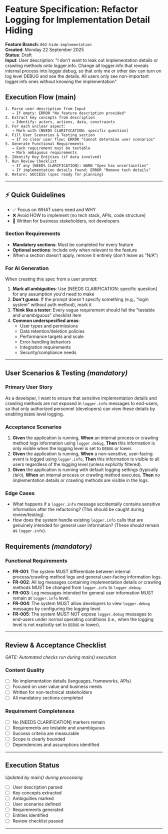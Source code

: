 # Feature Specification: Refactor Logging for Implementation Detail Hiding

**Feature Branch**: `002-hide-implementation`  
**Created**: Monday 22 September 2025  
**Status**: Draft  
**Input**: User description: "I don't want to leak out implementation details or crawling methods onto logger.info. Change all logger.info that reveals internal process into logger.debug, so that only me or other dev can turn on log level DEBUG and see the details. All users only see non-important logger.info ones without knowing the implementation"

## Execution Flow (main)
```
1. Parse user description from Input
   → If empty: ERROR "No feature description provided"
2. Extract key concepts from description
   → Identify: actors, actions, data, constraints
3. For each unclear aspect:
   → Mark with [NEEDS CLARIFICATION: specific question]
4. Fill User Scenarios & Testing section
   → If no clear user flow: ERROR "Cannot determine user scenarios"
5. Generate Functional Requirements
   → Each requirement must be testable
   → Mark ambiguous requirements
6. Identify Key Entities (if data involved)
7. Run Review Checklist
   → If any [NEEDS CLARIFICATION]: WARN "Spec has uncertainties"
   → If implementation details found: ERROR "Remove tech details"
8. Return: SUCCESS (spec ready for planning)
```

---

## ⚡ Quick Guidelines
- ✅ Focus on WHAT users need and WHY
- ❌ Avoid HOW to implement (no tech stack, APIs, code structure)
- 👥 Written for business stakeholders, not developers

### Section Requirements
- **Mandatory sections**: Must be completed for every feature
- **Optional sections**: Include only when relevant to the feature
- When a section doesn't apply, remove it entirely (don't leave as "N/A")

### For AI Generation
When creating this spec from a user prompt:
1. **Mark all ambiguities**: Use [NEEDS CLARIFICATION: specific question] for any assumption you'd need to make
2. **Don't guess**: If the prompt doesn't specify something (e.g., "login system" without auth method), mark it
3. **Think like a tester**: Every vague requirement should fail the "testable and unambiguous" checklist item
4. **Common underspecified areas**:
   - User types and permissions
   - Data retention/deletion policies  
   - Performance targets and scale
   - Error handling behaviors
   - Integration requirements
   - Security/compliance needs

---

## User Scenarios & Testing *(mandatory)*

### Primary User Story
As a developer, I want to ensure that sensitive implementation details and crawling methods are not exposed in `logger.info` messages to end-users, so that only authorized personnel (developers) can view these details by enabling `DEBUG` level logging.

### Acceptance Scenarios
1. **Given** the application is running, **When** an internal process or crawling method logs information using `logger.debug`, **Then** this information is only visible when the logging level is set to `DEBUG` or lower.
2. **Given** the application is running, **When** a non-sensitive, user-facing event is logged using `logger.info`, **Then** this information is visible to all users regardless of the logging level (unless explicitly filtered).
3. **Given** the application is running with default logging settings (typically `INFO`), **When** an internal process or crawling method executes, **Then** no implementation details or crawling methods are visible in the logs.

### Edge Cases
- What happens if a `logger.info` message accidentally contains sensitive information after the refactoring? (This should be caught during review/testing).
- How does the system handle existing `logger.info` calls that are genuinely intended for general user information? (These should remain as `logger.info`).

## Requirements *(mandatory)*

### Functional Requirements
- **FR-001**: The system MUST differentiate between internal process/crawling method logs and general user-facing information logs.
- **FR-002**: All log messages containing implementation details or crawling methods MUST be changed from `logger.info` to `logger.debug`.
- **FR-003**: Log messages intended for general user information MUST remain at `logger.info` level.
- **FR-004**: The system MUST allow developers to view `logger.debug` messages by configuring the logging level.
- **FR-005**: The system MUST NOT expose `logger.debug` messages to end-users under normal operating conditions (i.e., when the logging level is not explicitly set to `DEBUG` or lower).

---

## Review & Acceptance Checklist
*GATE: Automated checks run during main() execution*

### Content Quality
- [ ] No implementation details (languages, frameworks, APIs)
- [ ] Focused on user value and business needs
- [ ] Written for non-technical stakeholders
- [ ] All mandatory sections completed

### Requirement Completeness
- [ ] No [NEEDS CLARIFICATION] markers remain
- [ ] Requirements are testable and unambiguous  
- [ ] Success criteria are measurable
- [ ] Scope is clearly bounded
- [ ] Dependencies and assumptions identified

---

## Execution Status
*Updated by main() during processing*

- [ ] User description parsed
- [ ] Key concepts extracted
- [ ] Ambiguities marked
- [ ] User scenarios defined
- [ ] Requirements generated
- [ ] Entities identified
- [ ] Review checklist passed

---
